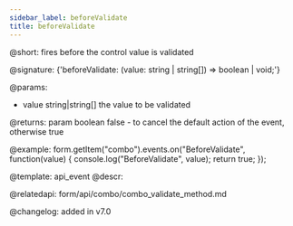 ```yaml
---
sidebar_label: beforeValidate
title: beforeValidate
---          
```


@short: fires before the control value is validated

@signature: {'beforeValidate: (value: string | string[]) => boolean | void;'}
 

@params:
- value       string|string[]  the value to be validated

@returns:
param   boolean     false - to cancel the default action of the event, otherwise true

@example:
form.getItem("combo").events.on("BeforeValidate", function(value) {
    console.log("BeforeValidate", value);
    return true;
});


@template: api_event
@descr:

@relatedapi: form/api/combo/combo_validate_method.md

@changelog: added in v7.0
